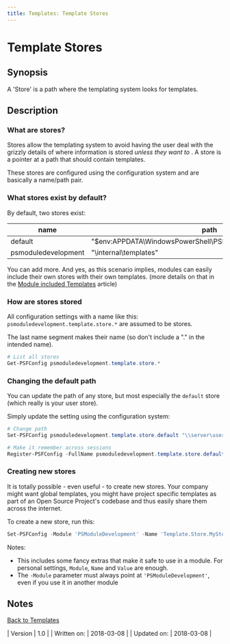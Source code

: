 ```yaml
---
title: Templates: Template Stores
---
```

# Template Stores
## Synopsis

A 'Store' is a path where the templating system looks for templates.

## Description

### What are stores?

Stores allow the templating system to avoid having the user deal with the grizzly details of where information is stored _unless they want to_ . A store is a pointer at a path that should contain templates.

These stores are configured using the configuration system and are basically a name/path pair.

### What stores exist by default?

By default, two stores exist:

| name | path |
| --- | --- |
| default | "$env:APPDATA\WindowsPowerShell\PSModuleDevelopment\Templates" |
| psmoduledevelopment | "<moduleroot>\internal\templates" |

You can add more. And yes, as this scenario implies, modules can easily include their own stores with their own templates. (more details on that in the [Module included Templates](module-include-templates.html) article)

### How are stores stored

All configuration settings with a name like this: `psmoduledevelopment.template.store.*` are assumed to be stores.

The last name segment makes their name (so don't include a "." in the intended name).

```powershell
# List all stores
Get-PSFConfig psmoduledevelopment.template.store.*
```

### Changing the default path

You can update the path of any store, but most especially the `default` store (which really is your user store).

Simply update the setting using the configuration system:

```powershell
# Change path
Set-PSFConfig psmoduledevelopment.template.store.default "\\server\userhomes\myuser\templates"

# Make it remember across sessions
Register-PSFConfig -FullName psmoduledevelopment.template.store.default
```

### Creating new stores

It is totally possible - even useful - to create new stores. Your company might want global templates, you might have project specific templates as part of an Open Source Project's codebase and thus easily share them across the internet.

To create a new store, run this:

```powershell
Set-PSFConfig -Module 'PSModuleDevelopment' -Name 'Template.Store.MyStore' -Value "\\server\share\path\to\templates" -Initialize -Validation "string" -Description "Path to the project XYZ template store"
```

Notes:

 - This includes some fancy extras that make it safe to use in a module. For personal settings, `Module`, `Name` and `Value` are enough.
 - The `-Module` parameter must always point at `'PSModuleDevelopment'`, even if you use it in another module


## Notes
[Back to Templates](http://psframework.org/documentation/documents/psmoduledevelopment/templates.html)

| Version | 1.0 |
| Written on: | 2018-03-08 |
| Updated on: | 2018-03-08 |
